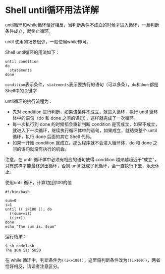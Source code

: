 # Shell until循环用法详解
until循环和while循环恰好相反，当判断条件不成立的时候才进入循环，一旦判断条件成立，就终止循环。

until 使用的场景很少，一般使用while即可。

Shell until循环的用法如下：
```shell
until condition
do
  statements    
done
```
`condition`表示条件，`statements`表示要执行的语句（可以多条），`do`和`done`都是Shell中的关键字

until循环的执行流程为：
+ 先对 condition 进行判断，如果该条件不成立，就进入循环，执行 until 循环体中的语句（do 和 done 之间的语句），这样就完成了一次循环。
+ 每一次执行到 done 的时候都会重新判断 condition 是否成立，如果不成立，就进入下一次循环，继续执行循环体中的语句，如果成立，就结束整个 until 循环，执行 done 后面的其它 Shell 代码。
+ 如果一开始 condition 就成立，那么程序就不会进入循环体，do 和 done 之间的语句就没有执行的机会。

注意，在 until 循环体中必须有相应的语句使得 condition 越来越趋近于“成立”，只有这样才能最终退出循环，否则 until 就成了死循环，会一直执行下去，永无休止。

使用until 循环，计算1加到100的值
```shell
#!/bin/bash

sum=0
i=1
until (( i>100 )); do
  ((sum+=i))
  ((i++))
done
echo "The sum is: $sum"
```
运行结果：
```shell
$ sh code1.sh
The sum is: 5050
```

在 while 循环中，判断条件为`((i<=100))`，这里将判断条件改为`((i>100))`，两者恰好相反，请读者注意区分。
